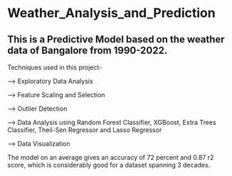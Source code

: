 # Weather_Analysis_and_Prediction

This is a Predictive Model based on the weather data of Bangalore from 1990-2022. 
-------------------------------------------------------------------------------
Techniques used in this project-

  --> Exploratory Data Analysis
  
  --> Feature Scaling and Selection

  --> Outlier Detection
  
  --> Data Analysis using Random Forest Classifier, XGBoost, Extra Trees Classifier, Theil-Sen Regressor and Lasso Regressor
  
  --> Data Visualization

The model on an average gives an accuracy of 72 percent and 0.87 r2 score, which is considerably good for a dataset spanning 3 decades.
